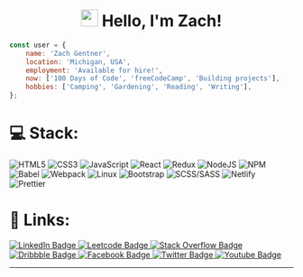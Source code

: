 <h1 id="header" align="center">
    <!-- <img src="https://media.giphy.com/media/hvRJCLFzcasrR4ia7z/giphy.gif" width="30px" height="30px"/> -->
    <img src="https://media.giphy.com/media/w1OBpBd7kJqHrJnJ13/giphy.gif" width="30px" height="30px"/>
    Hello, I'm Zach!
</h1>

```JavaScript
const user = {
    name: 'Zach Gentner',
    location: 'Michigan, USA',
    employment: 'Available for hire!',
    now: ['100 Days of Code', 'freeCodeCamp', 'Building projects'],
    hobbies: ['Camping', 'Gardening', 'Reading', 'Writing'],
};
```

<!-- https://shields.io/badges -->

# 💻 Stack:

![HTML5](https://img.shields.io/badge/html5-%23E34F26.svg?style=for-the-badge&logo=html5&logoColor=white) 
![CSS3](https://img.shields.io/badge/css3-%231572B6.svg?style=for-the-badge&logo=css3&logoColor=white) 
![JavaScript](https://img.shields.io/badge/javascript-%23323330.svg?style=for-the-badge&logo=javascript&logoColor=%23F7DF1E)
![React](https://img.shields.io/badge/react-%2320232a.svg?style=for-the-badge&logo=react&logoColor=%2361DAFB) 
![Redux](https://img.shields.io/badge/Redux-7248B6?style=for-the-badge&logo=redux&logoColor=white) 
![NodeJS](https://img.shields.io/badge/node.js-6DA55F?style=for-the-badge&logo=node.js&logoColor=white)
![NPM](https://img.shields.io/badge/NPM-%23000000.svg?style=for-the-badge&logo=npm&logoColor=white)
![Babel](https://img.shields.io/badge/Babel-F9DC3E?style=for-the-badge&logo=babel&logoColor=black)
![Webpack](https://img.shields.io/badge/Webpack-8DD6F9?style=for-the-badge&logo=webpack&logoColor=white)
![Linux](https://img.shields.io/badge/Linux-FCC624?style=for-the-badge&logo=linux&logoColor=black)
![Bootstrap](https://img.shields.io/badge/bootstrap-7910F2.svg?style=for-the-badge&logo=css3&logoColor=white) 
![SCSS/SASS](https://img.shields.io/badge/Sass-C66394?style=for-the-badge&logo=sass&logoColor=white) 
![Netlify](https://img.shields.io/badge/Netlify-00C7B7?style=for-the-badge&logo=netlify&logoColor=white)
![Prettier](https://img.shields.io/badge/prettier-F7B93E?style=for-the-badge&logo=prettier&logoColor=black)
<!-- ![TypeScript](https://img.shields.io/badge/TypeScript-007ACC?style=for-the-badge&logo=typescript&logoColor=white) -->
<!-- ![SQL](https://img.shields.io/badge/SQL-007ACC?style=for-the-badge&logo=sql&logoColor=white) -->
<!-- ![React Router](https://img.shields.io/badge/React_Router-CA4245?style=for-the-badge&logo=react-router&logoColor=white)  -->
<!-- ![Electron](https://img.shields.io/badge/Electron-CA4245?style=for-the-badge&logo=electron&logoColor=white)  -->
<!-- ![Markdown](https://img.shields.io/badge/markdown-%23000000.svg?style=for-the-badge&logo=markdown&logoColor=white) -->

# 🔗 Links:
<div id="links">
    <!-- <a href="https://www.zachgentner.com" target="_blank">
        <img src="https://img.shields.io/badge/Website-0A66C2?style=for-the-badge&logo=linkedin&logoColor=white" alt="Website Badge"/>
    </a> -->
    <a href="https://www.linkedin.com/in/zachgentner/" target="_blank">
        <img src="https://img.shields.io/badge/LinkedIn-0A66C2?style=for-the-badge&logo=linkedin&logoColor=white" alt="LinkedIn Badge"/>
    </a>
    <a href="https://www.leetcode.com/zachgentner/" target="_blank">
        <img src="https://img.shields.io/badge/Leetcode-F09A1A?style=for-the-badge&logo=leetcode&logoColor=white" alt="Leetcode Badge"/>
    </a>
    <a href="https://stackoverflow.com/users/5982581/zach-gentner" target="_blank">
        <img src="https://img.shields.io/badge/Stack Overflow-EF8236?style=for-the-badge&logo=stack-overflow&logoColor=white" alt="Stack Overflow Badge"/>
    </a>
    <a href="https://dribbble.com/zachgentner" target="_blank">
        <img src="https://img.shields.io/badge/Dribbble-E84C88?style=for-the-badge&logo=dribbble&logoColor=white" alt="Dribbble Badge"/>
    </a>
    <a href="https://www.facebook.com/zachgentner/" target="_blank">
        <img src="https://img.shields.io/badge/Facebook-4267B2?style=for-the-badge&logo=facebook&logoColor=white" alt="Facebook Badge"/>
    </a>
    <a href="https://www.twitter.com/zach_gentner/" target="_blank">
        <img src="https://img.shields.io/badge/Twitter-black?style=for-the-badge&logo=x&logoColor=white" alt="Twitter Badge"/>
    </a>
    <a href="https://www.youtube.com/zachgentner/" target="_blank">
        <img src="https://img.shields.io/badge/Youtube-FF0000?style=for-the-badge&logo=youtube&logoColor=white" alt="Youtube Badge"/>
    </a>
</div>

___

<div id="counter" align="center">
  <img src="https://komarev.com/ghpvc/?username=zachgentner&style=flat-square&color=blue" alt=""/>
</div>

<!-- # 📊 GitHub Stats:

![](https://github-readme-streak-stats.herokuapp.com/?user=ZachGentner&theme=dark&hide_border=false)
![](https://github-readme-stats.vercel.app/api/top-langs/?username=ZachGentner&theme=dark&hide_border=false&include_all_commits=true&count_private=true&layout=compact) -->